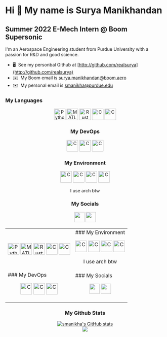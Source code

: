 Hi 👋 My name is Surya Manikhandan
==================================

Summer 2022 E-Mech Intern @ Boom Supersonic
-------------------------------------------

I'm an Aerospace Engineering student from Purdue University with a passion for R&D and good science.

* 🖥️  See my personbal Github at [http://github.com/realsurya](http://github.com/realsurya)
* ✉️  My Boom email is [surya.manikhandan@boom.aero](mailto:surya.manikhandan@boom.aero)
* ✉️  My personal email is [smanikha@purdue.edu](mailto:smanikha@purdue.edu)


### My Languages
<center>
<p align="center">
<a href="https://www.python.org/" target="_blank" rel="noreferrer"><img src="https://raw.githubusercontent.com/smanikha/smanikha/main/assets/python-original.svg" width="36" height="36" alt="Python" /></a>
<a href="https://www.mathworks.com/products/matlab.html" target="_blank" rel="noreferrer"><img src="https://raw.githubusercontent.com/smanikha/smanikha/main/assets/matlab-original.svg" width="36" height="36" alt="MATLAB" /></a>
<a href="https://www.rust-lang.org/" target="_blank" rel="noreferrer"><img src="https://raw.githubusercontent.com/smanikha/smanikha/main/assets/rust-plain.svg" width="36" height="36" alt="Rust" /></a>
<a href="https://gcc.gnu.org/" target="_blank" rel="noreferrer"><img src="https://raw.githubusercontent.com/smanikha/smanikha/main/assets/c-original.svg" width="36" height="36" alt="C" /></a>
<a href="https://javascript.info/js" target="_blank" rel="noreferrer"><img src="https://raw.githubusercontent.com/smanikha/smanikha/main/assets/javascript-original.svg" width="36" height="36" alt="C" /></a>
</p>

### My DevOps
<p align="center">
<a href="https://git-scm.com/" target="_blank" rel="noreferrer"><img src="https://raw.githubusercontent.com/smanikha/smanikha/main/assets/git-original.svg" width="36" height="36" alt="C" /></a>
<a href="https://github.com/" target="_blank" rel="noreferrer"><img src="https://raw.githubusercontent.com/smanikha/smanikha/main/assets/github-original.svg" width="36" height="36" alt="C" /></a>
<a href="https://circleci.com/" target="_blank" rel="noreferrer"><img src="https://raw.githubusercontent.com/smanikha/smanikha/main/assets/circleci-plain.svg" width="36" height="36" alt="C" /></a>
</p>

### My Environment
<p align="center">
<a href="https://archlinux.org/" target="_blank" rel="noreferrer"><img src="https://raw.githubusercontent.com/smanikha/smanikha/main/assets/linux-original.svg" width="36" height="36" alt="C" /></a>
<a href="https://www.gnu.org/software/bash/" target="_blank" rel="noreferrer"><img src="https://raw.githubusercontent.com/smanikha/smanikha/main/assets/bash-original.svg" width="36" height="36" alt="C" /></a>
<a href="https://www.vim.org/" target="_blank" rel="noreferrer"><img src="https://raw.githubusercontent.com/smanikha/smanikha/main/assets/vim-plain.svg" width="36" height="36" alt="C" /></a>
<a href="https://code.visualstudio.com/" target="_blank" rel="noreferrer"><img src="https://raw.githubusercontent.com/smanikha/smanikha/main/assets/vscode-original.svg" width="36" height="36" alt="C" /></a>
<p align="center">I use arch btw</p>
</p>

### My Socials
<p align="center">
<a href="https://www.github.com/smanikha" target="_blank" rel="noreferrer"><img src="https://raw.githubusercontent.com/smanikha/smanikha/main/assets/github-original.svg" width="32" height="32" /></a>
<a href="https://www.linkedin.com/in/aerospacesurya" target="_blank" rel="noreferrer"><img src="https://raw.githubusercontent.com/smanikha/smanikha/main/assets/linkedin-original.svg" width="32" height="32" /></a>
</p>

<table>
  <tr>
    <td>
      <p align="center">
      <a href="https://www.python.org/" target="_blank" rel="noreferrer"><img src="https://raw.githubusercontent.com/smanikha/smanikha/main/assets/python-original.svg" width="36" height="36" alt="Python" /></a>
      <a href="https://www.mathworks.com/products/matlab.html" target="_blank" rel="noreferrer"><img src="https://raw.githubusercontent.com/smanikha/smanikha/main/assets/matlab-original.svg" width="36" height="36" alt="MATLAB" /></a>
      <a href="https://www.rust-lang.org/" target="_blank" rel="noreferrer"><img src="https://raw.githubusercontent.com/smanikha/smanikha/main/assets/rust-plain.svg" width="36" height="36" alt="Rust" /></a>
      <a href="https://gcc.gnu.org/" target="_blank" rel="noreferrer"><img src="https://raw.githubusercontent.com/smanikha/smanikha/main/assets/c-original.svg" width="36" height="36" alt="C" /></a>
      <a href="https://javascript.info/js" target="_blank" rel="noreferrer"><img src="https://raw.githubusercontent.com/smanikha/smanikha/main/assets/javascript-original.svg" width="36" height="36" alt="C" /></a>
      </p>
    </td>
    <td>
      ### My Environment
      <p align="center">
      <a href="https://archlinux.org/" target="_blank" rel="noreferrer"><img src="https://raw.githubusercontent.com/smanikha/smanikha/main/assets/linux-original.svg" width="36" height="36" alt="C" /></a>
      <a href="https://www.gnu.org/software/bash/" target="_blank" rel="noreferrer"><img src="https://raw.githubusercontent.com/smanikha/smanikha/main/assets/bash-original.svg" width="36" height="36" alt="C" /></a>
      <a href="https://www.vim.org/" target="_blank" rel="noreferrer"><img src="https://raw.githubusercontent.com/smanikha/smanikha/main/assets/vim-plain.svg" width="36" height="36" alt="C" /></a>
      <a href="https://code.visualstudio.com/" target="_blank" rel="noreferrer"><img src="https://raw.githubusercontent.com/smanikha/smanikha/main/assets/vscode-original.svg" width="36" height="36" alt="C" /></a>
      <p align="center">I use arch btw</p>
      </p>
    </td>
  </tr>
  <tr>
    <td>
      ### My DevOps
      <p align="center">
      <a href="https://git-scm.com/" target="_blank" rel="noreferrer"><img src="https://raw.githubusercontent.com/smanikha/smanikha/main/assets/git-original.svg" width="36" height="36" alt="C" /></a>
      <a href="https://github.com/" target="_blank" rel="noreferrer"><img src="https://raw.githubusercontent.com/smanikha/smanikha/main/assets/github-original.svg" width="36" height="36" alt="C" /></a>
      <a href="https://circleci.com/" target="_blank" rel="noreferrer"><img src="https://raw.githubusercontent.com/smanikha/smanikha/main/assets/circleci-plain.svg" width="36" height="36" alt="C" /></a>
      </p>
    </td>
    <td>
      ### My Socials
      <p align="center">
      <a href="https://www.github.com/smanikha" target="_blank" rel="noreferrer"><img src="https://raw.githubusercontent.com/smanikha/smanikha/main/assets/github-original.svg" width="32" height="32" /></a>
      <a href="https://www.linkedin.com/in/aerospacesurya" target="_blank" rel="noreferrer"><img src="https://raw.githubusercontent.com/smanikha/smanikha/main/assets/linkedin-original.svg" width="32" height="32" /></a>
      </p>
    </td>
  </tr>
</table>

### My Github Stats
<a href="http://www.github.com/smanikha"><img src="https://github-readme-stats.vercel.app/api?username=smanikha&show_icons=true&hide=stars,prs,issues,contribs&count_private=true&title_color=facc15&text_color=ffffff&icon_color=facc15&bg_color=1c1917&hide_border=true&show_icons=true" alt="smanikha's GitHub stats" /></a><br>
<a href="http://www.github.com/smanikha"><img src="https://github-readme-streak-stats.herokuapp.com/?user=smanikha&stroke=ffffff&background=1c1917&ring=facc15&fire=facc15&currStreakNum=ffffff&currStreakLabel=facc15&sideNums=ffffff&sideLabels=ffffff&dates=ffffff&hide_border=true" /></a>
</center>
